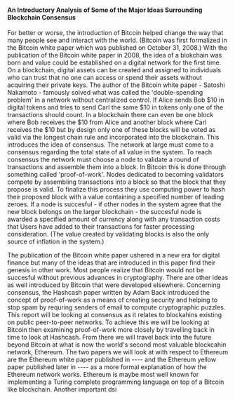 
#### An Introductory Analysis of Some of the Major Ideas Surrounding Blockchain Consensus  

For better or worse, the introduction of Bitcoin helped change the way that many people see and interact with the world. (Bitcoin was first formalized in the Bitcoin white paper which was published on October 31, 2008.) With the publication of the Bitcoin white paper in 2008, the idea of a blokchain was born and value could be established on a digital network for the first time. On a blockchain, digital assets can be created and assigned to individuals who can trust that no one can access or spend their assets without acquiring their private keys. The author of the Bitcoin white paper - Satoshi Nakamoto - famously solved what was called the 'double-spending problem' in a network without centralized control. If Alice sends Bob $10 in digital tokens and tries to send Carl the same $10 in tokens only one of the transactions should count. In a blockchain there can even be one block where Bob receives the $10 from Alice and another block where Carl receives the $10 but by design only one of these blocks will be voted as valid via the longest chain rule and incorporated into the blockchain. This introduces the idea of consensus. The network at large must come to a consensus regarding the total state of all value in the system. To reach consensus the network must choose a node to validate a round of transactions and assemble them into a block. In Bitcoin this is done through something called 'proof-of-work'. Nodes dedicated to becoming validators compete by assembling transactions into a block so that the block that they propose is valid. To finalize this process they use computing power to hash their proposed block with a value containing a specified number of leading zeroes. If a node is succesful - if other nodes in the system agree that the new block belongs on the larger blockchain - the succesful node is awarded a specified amount of currency along with any transaction costs that Users have added to their transactions for faster processing consideration. (The value created by validating blocks is also the only source of inflation in the system.)  

The publication of the Bitcoin white paper ushered in a new era for digital finance but many of the ideas that are introduced in this paper find their genesis in other work. Most people realize that Bitcoin would not be succesful without previous advances in cryptography. There are other ideas as well introduced by Bitcoin that were developed elsewhere. Concerning consensus, the Hashcash paper written by Adam Back introduced the concept of proof-of-work as a means of creating security and helping to stop spam by requring senders of email to compute cryptographic puzzles. This report will be looking at consensus as it relates to blockahins existing on public peer-to-peer networks. To achieve this we will be looking at Bitcoin then examining proof-of-work more closely by travelling back in time to look at Hashcash. From there we will travel back into the future beyond Bitcoin at what is now the world's second most valuable blockcahin network, Ethereum. The two papers we will look at with respect to Ethereum are the Ethereum white paper published in ---- and the Ethereum yellow paper published later in ---- as a more formal explanation of how the Ethereum network works. Ethereum is maybe most well known for implementing a Turing complete programming language on top of a Bitcoin like blockchain. Another important dsi


